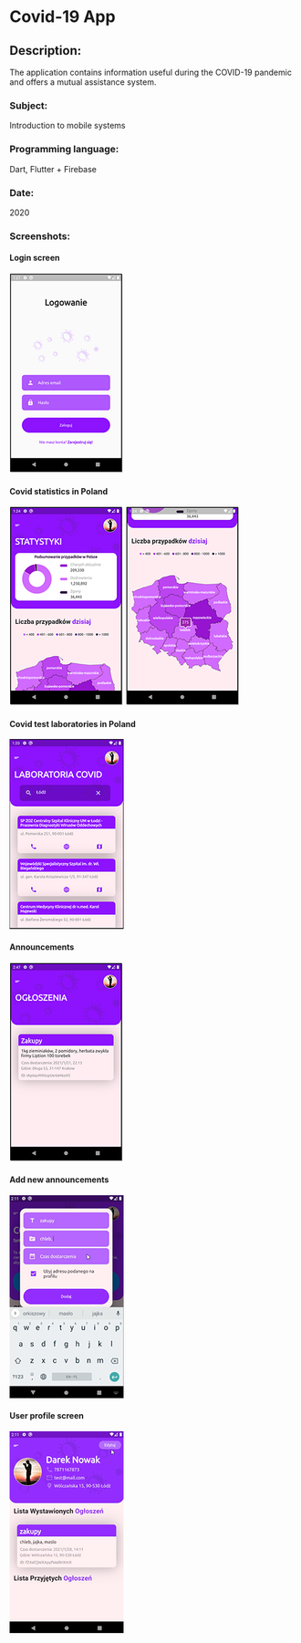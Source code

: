 # Covid-19 App

## Description:
The application contains information useful during the COVID-19 pandemic and offers a mutual assistance system.

### Subject:
Introduction to mobile systems

### Programming language:
Dart, Flutter + Firebase

### Date:
2020

### Screenshots:
#### Login screen
![Login screen](screenshots/login_screen.png?raw=true)
#### Covid statistics in Poland
![Covid Statistics 1](screenshots/statistics1.png?raw=true)
![Covid Statistics 2](screenshots/statistics2.png?raw=true)
#### Covid test laboratories in Poland
![Covid test laboratories](screenshots/covid_laboratories.png?raw=true)
#### Announcements
![Announcements](screenshots/announcements.png?raw=true)
#### Add new announcements
![Add new announcements](screenshots/add_new_announcements.png?raw=true)
#### User profile screen
![User profile screen](screenshots/profile_screen.png?raw=true)
